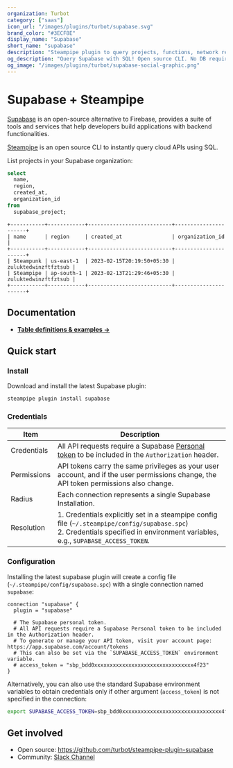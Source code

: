 ```yaml
---
organization: Turbot
category: ["saas"]
icon_url: "/images/plugins/turbot/supabase.svg"
brand_color: "#3ECF8E"
display_name: "Supabase"
short_name: "supabase"
description: "Steampipe plugin to query projects, functions, network restrictions, and more from your Supabase organization."
og_description: "Query Supabase with SQL! Open source CLI. No DB required."
og_image: "/images/plugins/turbot/supabase-social-graphic.png"
---
```


# Supabase + Steampipe

[Supabase](https://supabase.com) is an open-source alternative to Firebase, provides a suite of tools and services that help developers build applications with backend functionalities.

[Steampipe](https://steampipe.io) is an open source CLI to instantly query cloud APIs using SQL.

List projects in your Supabase organization:

```sql
select
  name,
  region,
  created_at,
  organization_id
from
  supabase_project;
```

```
+-----------+------------+---------------------------+----------------------+
| name      | region     | created_at                | organization_id      |
+-----------+------------+---------------------------+----------------------+
| Steampunk | us-east-1  | 2023-02-15T20:19:50+05:30 | zuluktedwinzftfztsub |
| Steampipe | ap-south-1 | 2023-02-13T21:29:46+05:30 | zuluktedwinzftfztsub |
+-----------+------------+---------------------------+----------------------+
```

## Documentation

- **[Table definitions & examples →](/plugins/turbot/supabase/tables)**

## Quick start

### Install

Download and install the latest Supabase plugin:

```bash
steampipe plugin install supabase
```

### Credentials

| Item        | Description                                                                                                                                                                          |
| ----------- | ------------------------------------------------------------------------------------------------------------------------------------------------------------------------------------ |
| Credentials | All API requests require a Supabase [Personal token](https://app.supabase.com/account/tokens) to be included in the `Authorization` header.                                          |
| Permissions | API tokens carry the same privileges as your user account, and if the user permissions change, the API token permissions also change.                                                |
| Radius      | Each connection represents a single Supabase Installation.                                                                                                                           |
| Resolution  | 1. Credentials explicitly set in a steampipe config file (`~/.steampipe/config/supabase.spc`)<br />2. Credentials specified in environment variables, e.g., `SUPABASE_ACCESS_TOKEN`. |

### Configuration

Installing the latest supabase plugin will create a config file (`~/.steampipe/config/supabase.spc`) with a single connection named `supabase`:

```hcl
connection "supabase" {
  plugin = "supabase"

  # The Supabase personal token.
  # All API requests require a Supabase Personal token to be included in the Authorization header.
  # To generate or manage your API token, visit your account page: https://app.supabase.com/account/tokens
  # This can also be set via the `SUPABASE_ACCESS_TOKEN` environment variable.
  # access_token = "sbp_bdd0xxxxxxxxxxxxxxxxxxxxxxxxxxxxxxxx4f23"
}
```

Alternatively, you can also use the standard Supabase environment variables to obtain credentials only if other argument (`access_token`) is not specified in the connection:

```sh
export SUPABASE_ACCESS_TOKEN=sbp_bdd0xxxxxxxxxxxxxxxxxxxxxxxxxxxxxxxx4f23
```

## Get involved

- Open source: https://github.com/turbot/steampipe-plugin-supabase
- Community: [Slack Channel](https://steampipe.io/community/join)
